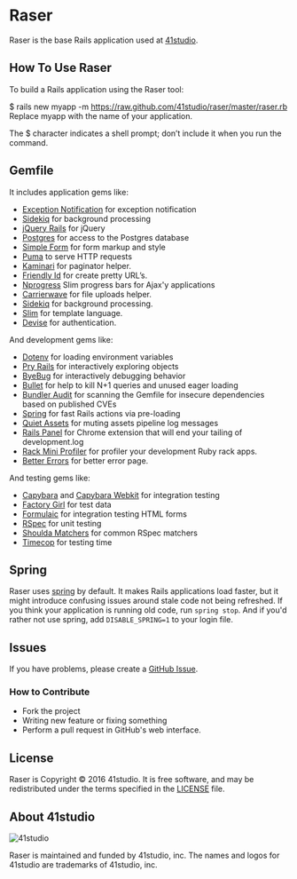 # Raser

Raser is the base Rails application used at
[41studio](http://www.41studio.com/).

## How To Use Raser

To build a Rails application using the Raser tool:

$ rails new myapp -m https://raw.github.com/41studio/raser/master/raser.rb
Replace myapp with the name of your application.

The $ character indicates a shell prompt; don’t include it when you run the command.


## Gemfile

It includes application gems like:

* [Exception Notification](https://github.com/smartinez87/exception_notification) for exception notification
* [Sidekiq](https://github.com/mperham/sidekiq) for background
  processing
* [jQuery Rails](https://github.com/rails/jquery-rails) for jQuery
* [Postgres](https://github.com/ged/ruby-pg) for access to the Postgres database
* [Simple Form](https://github.com/plataformatec/simple_form) for form markup
  and style
* [Puma](https://github.com/puma/puma) to serve HTTP requests
* [Kaminari](https://github.com/amatsuda/kaminari) for paginator helper.
* [Friendly Id](https://github.com/norman/friendly_id) for create pretty URL’s.
* [Nprogress](https://github.com/caarlos0/nprogress-rails) Slim progress bars for Ajax'y applications
* [Carrierwave](https://github.com/carrierwaveuploader/carrierwave) for file uploads helper.
* [Sidekiq](https://github.com/mperham/sidekiq) for background processing.
* [Slim](https://github.com/slim-template/slim-rails) for template language.
* [Devise](https://github.com/plataformatec/devise) for authentication.

And development gems like:

* [Dotenv](https://github.com/bkeepers/dotenv) for loading environment variables
* [Pry Rails](https://github.com/rweng/pry-rails) for interactively exploring
  objects
* [ByeBug](https://github.com/deivid-rodriguez/byebug) for interactively
  debugging behavior
* [Bullet](https://github.com/flyerhzm/bullet) for help to kill N+1 queries and
  unused eager loading
* [Bundler Audit](https://github.com/rubysec/bundler-audit) for scanning the
  Gemfile for insecure dependencies based on published CVEs
* [Spring](https://github.com/rails/spring) for fast Rails actions via
  pre-loading
* [Quiet Assets](https://github.com/evrone/quiet_assets) for muting assets
  pipeline log messages
* [Rails Panel](https://github.com/dejan/rails_panel) for Chrome extension that will end your tailing of
  development.log
* [Rack Mini Profiler](https://github.com/MiniProfiler/rack-mini-profiler) for profiler your 
  development Ruby rack apps.
* [Better Errors](https://github.com/charliesome/better_errors) for better error page.

And testing gems like:

* [Capybara](https://github.com/jnicklas/capybara) and
  [Capybara Webkit](https://github.com/thoughtbot/capybara-webkit) for
  integration testing
* [Factory Girl](https://github.com/thoughtbot/factory_girl) for test data
* [Formulaic](https://github.com/thoughtbot/formulaic) for integration testing
  HTML forms
* [RSpec](https://github.com/rspec/rspec) for unit testing
* [Shoulda Matchers](https://github.com/thoughtbot/shoulda-matchers) for common
  RSpec matchers
* [Timecop](https://github.com/ferndopolis/timecop-console) for testing time

## Spring

Raser uses [spring](https://github.com/rails/spring) by default.
It makes Rails applications load faster, but it might introduce confusing issues
around stale code not being refreshed.
If you think your application is running old code, run `spring stop`.
And if you'd rather not use spring, add `DISABLE_SPRING=1` to your login file.


## Issues

If you have problems, please create a
[GitHub Issue](https://github.com/41studio/raser/issues).

### How to Contribute

* Fork the project
* Writing new feature or fixing something
* Perform a pull request in GitHub's web interface.

## License

Raser is Copyright © 2016 41studio.
It is free software,
and may be redistributed under the terms specified in the [LICENSE] file.

[LICENSE]: LICENSE

## About 41studio

![41studio](https://fourtyonestudio-staging.s3.amazonaws.com/production/41studio-logo-ec333a1c8495d35e96a13e415d7579f0.png)

Raser is maintained and funded by 41studio, inc.
The names and logos for 41studio are trademarks of 41studio, inc.